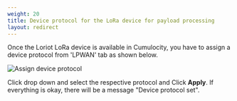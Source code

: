 ```yaml
---
weight: 20
title: Device protocol for the LoRa device for payload processing
layout: redirect
---
```



Once the Loriot LoRa device is available in Cumulocity, you have to assign a device protocol from 'LPWAN' tab as shown below.

![Assign device protocol](/images/device-protocols/lora-loriot/loriot-device-protocol-assignment.png)

Click drop down and select the respective protocol and Click **Apply**. If everything is okay, there will be a message "Device protocol set".

